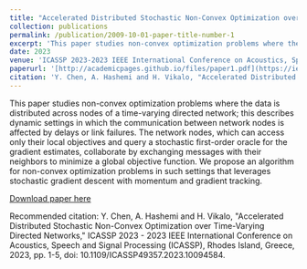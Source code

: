 ```yaml
---
title: "Accelerated Distributed Stochastic Non-Convex Optimization over Time-Varying Directed Networks"
collection: publications
permalink: /publication/2009-10-01-paper-title-number-1
excerpt: 'This paper studies non-convex optimization problems where the data is distributed across nodes of a time-varying directed network; this describes dynamic settings in which the communication between network nodes is affected by delays or link failures. The network nodes, which can access only their local objectives and query a stochastic first-order oracle for the gradient estimates, collaborate by exchanging messages with their neighbors to minimize a global objective function. We propose an algorithm for non-convex optimization problems in such settings that leverages stochastic gradient descent with momentum and gradient tracking..'
date: 2023
venue: 'ICASSP 2023-2023 IEEE International Conference on Acoustics, Speech and Signal Processing (ICASSP)'
paperurl: '[http://academicpages.github.io/files/paper1.pdf](https://ieeexplore.ieee.org/abstract/document/10094584)'
citation: 'Y. Chen, A. Hashemi and H. Vikalo, "Accelerated Distributed Stochastic Non-Convex Optimization over Time-Varying Directed Networks," ICASSP 2023 - 2023 IEEE International Conference on Acoustics, Speech and Signal Processing (ICASSP), Rhodes Island, Greece, 2023, pp. 1-5, doi: 10.1109/ICASSP49357.2023.10094584..'
---
```

This paper studies non-convex optimization problems where the data is distributed across nodes of a time-varying directed network; this describes dynamic settings in which the communication between network nodes is affected by delays or link failures. The network nodes, which can access only their local objectives and query a stochastic first-order oracle for the gradient estimates, collaborate by exchanging messages with their neighbors to minimize a global objective function. We propose an algorithm for non-convex optimization problems in such settings that leverages stochastic gradient descent with momentum and gradient tracking.

[Download paper here](https://ieeexplore.ieee.org/abstract/document/10094584)

Recommended citation: Y. Chen, A. Hashemi and H. Vikalo, "Accelerated Distributed Stochastic Non-Convex Optimization over Time-Varying Directed Networks," ICASSP 2023 - 2023 IEEE International Conference on Acoustics, Speech and Signal Processing (ICASSP), Rhodes Island, Greece, 2023, pp. 1-5, doi: 10.1109/ICASSP49357.2023.10094584.
